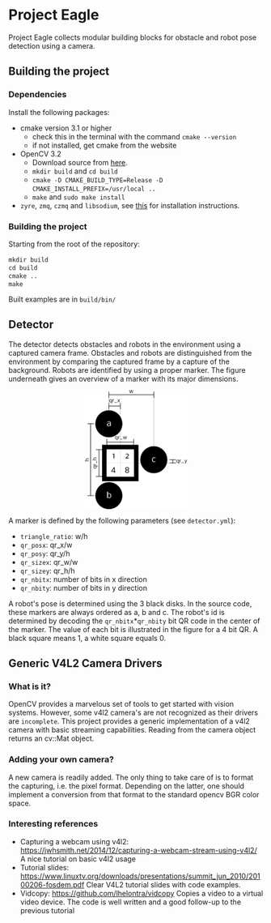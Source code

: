 # Project Eagle

Project Eagle collects modular building blocks for obstacle and robot pose detection using a camera.

## Building the project

### Dependencies
Install the following packages:
* cmake version 3.1 or higher
    - check this in the terminal with the command `cmake --version`
    - if not installed, get cmake from the website
* OpenCV 3.2
    - Download source from [here](https://github.com/opencv/opencv/releases).
    - `mkdir build` and `cd build`
    - `cmake -D CMAKE_BUILD_TYPE=Release -D CMAKE_INSTALL_PREFIX=/usr/local ..`
    - `make` and `sudo make install`
* `zyre`, `zmq`, `czmq` and `libsodium`, see [this](https://github.com/zeromq/zyre) for installation instructions.

### Building the project
Starting from the root of the repository:
```
mkdir build
cd build
cmake ..
make
```
Built examples are in `build/bin/`

## Detector

The detector detects obstacles and robots in the environment using a captured camera frame. Obstacles and robots are distinguished from the environment by comparing the captured frame by a capture of the background. Robots are identified by using a proper marker. The figure underneath gives an overview of a marker with its major dimensions.

<div align="center">
<img src="doc/drawing.png" align="middle" width="40%" alt="fancy pancy marker"/>
</div>

A marker is defined by the following parameters (see `detector.yml`):
* `triangle_ratio`: w/h
* `qr_posx`: qr_x/w
* `qr_posy`: qr_y/h
* `qr_sizex`: qr_w/w
* `qr_sizey`: qr_h/h
* `qr_nbitx`: number of bits in x direction
* `qr_nbity`: number of bits in y direction

A robot's pose is determined using the 3 black disks. In the source code, these markers are always ordered as a, b and c.
The robot's id is determined by decoding the `qr_nbitx`*`qr_nbity` bit QR code in the center of the marker. The value of each bit is illustrated in the figure for a 4 bit QR. A black square means 1, a white square equals 0.

## Generic V4L2 Camera Drivers

### What is it?

OpenCV provides a marvelous set of tools to get started with vision systems. However, some v4l2 camera's are not recognized as their drivers are `incomplete`.
This project provides a generic implementation of a v4l2 camera with basic streaming capabilities. Reading from the camera object returns an cv::Mat object.

### Adding your own camera?

A new camera is readily added. The only thing to take care of is to format the capturing, i.e. the pixel format. Depending on the latter, one should implement a conversion from that format to the standard opencv BGR color space.

### Interesting references

* Capturing a webcam using v4l2: https://jwhsmith.net/2014/12/capturing-a-webcam-stream-using-v4l2/
	A nice tutorial on basic v4l2 usage
* Tutorial slides: https://www.linuxtv.org/downloads/presentations/summit_jun_2010/20100206-fosdem.pdf
	Clear V4L2 tutorial slides with code examples.
* Vidcopy: https://github.com/lhelontra/vidcopy
	Copies a video to a virtual video device. The code is well written and a good follow-up to the previous tutorial
